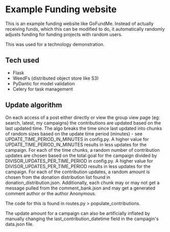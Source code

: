 # Example Funding website

This is an example funding website like GoFundMe. Instead of actually receiving funds, which this can be modified
to do, it automatically randomly adjusts funding for funding projects with random users.

This was used for a technology demonstration.

## Tech used

 * Flask
 * WeedFs (distributed object store like S3)
 * PyDantic for model validation
 * Celery for task management


## Update algorithm

On each access of a post either directly or view the group view page (eg: search, latest, my campaigns)
the contributions are updated based on the last updated time.  The algo breaks the time since last
updated into chunks of random sizes based on the update time period (minutes) - see UPDATE_TIME_PERIOD_IN_MINUTES
in config.py. A higher value for UPDATE_TIME_PERIOD_IN_MINUTES results in less updates for the campaign. For each
of the time chunks, a random number of contribution updates are chosen based on the total goal for the campaign
divided by DIVISOR_UPDATES_PER_TIME_PERIOD in config.py. A higher value for DIVISOR_UPDATES_PER_TIME_PERIOD results
in less updates for the campaign. For each of the contribution updates, a random amount is chosen from the donation
distribution list found in donation_distribution.json.  Additionally, each chunk may or may not get a message pulled
from the comment_bank.json and may get a generated comment author or the author Anonymous.

The code for this is found in routes.py > populate_contributions.

The update amount for a campaign can also be artificially inflated by manually changing the last_contribution_datetime
field in the campagin's data.json file.